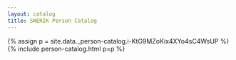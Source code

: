 ```yaml
---
layout: catalog
title: SWERIK Person Catalog
---
```

{% assign p = site.data._person-catalog.i-KtG9MZoKix4XYo4sC4WsUP %}
{% include person-catalog.html p=p %}

